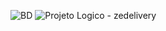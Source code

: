 ![BD](https://github.com/LuizCotosck/LuizCotosck/assets/145614873/71601b0c-eca2-46e1-911c-91fb24730116)
![Projeto Logico - zedelivery](https://github.com/LuizCotosck/banco-de-dados/assets/145614873/16331489-c769-44dc-bf44-2ad0bd6f6c9b)
